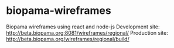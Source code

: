 # biopama-wireframes
Biopama wireframes using react and node-js
Development site: http://beta.biopama.org:8081/wireframes/regional/
Production site:  http://beta.biopama.org/wireframes/regional/build/
